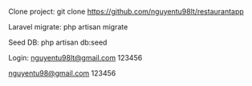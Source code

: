 Clone project: git clone https://github.com/nguyentu98lt/restaurantapp

Laravel migrate: php artisan migrate

Seed DB: php artisan db:seed

Login:
nguyentu98lt@gmail.com 123456

nguyentu98@gmail.com 123456
